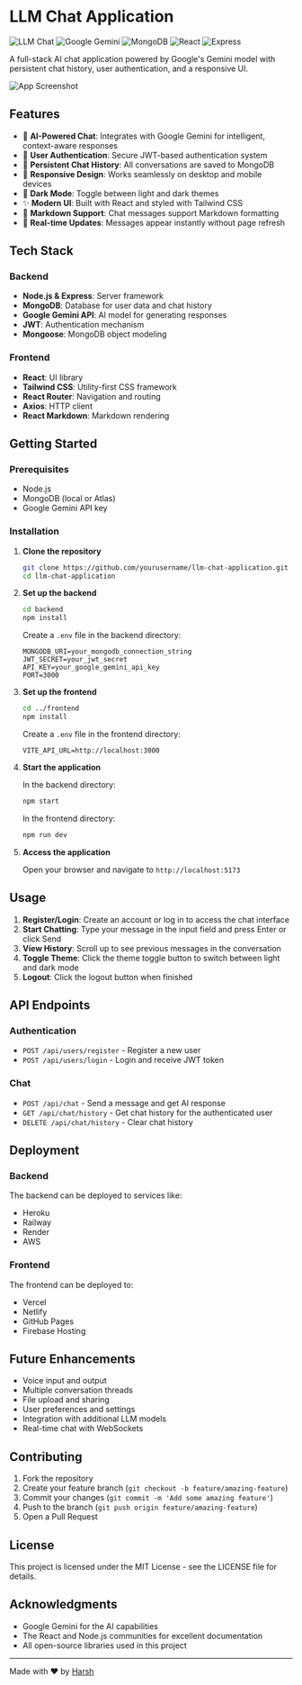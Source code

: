 # LLM Chat Application

![LLM Chat](https://img.shields.io/badge/LLM-Chat-blue)
![Google Gemini](https://img.shields.io/badge/Google-Gemini-red)
![MongoDB](https://img.shields.io/badge/MongoDB-Database-green)
![React](https://img.shields.io/badge/React-Frontend-61DAFB)
![Express](https://img.shields.io/badge/Express-Backend-black)

A full-stack AI chat application powered by Google's Gemini model with persistent chat history, user authentication, and a responsive UI.

![App Screenshot](https://via.placeholder.com/800x400?text=LLM+Chat+Application)

## Features

- 🤖 **AI-Powered Chat**: Integrates with Google Gemini for intelligent, context-aware responses
- 🔐 **User Authentication**: Secure JWT-based authentication system
- 💾 **Persistent Chat History**: All conversations are saved to MongoDB
- 📱 **Responsive Design**: Works seamlessly on desktop and mobile devices
- 🌙 **Dark Mode**: Toggle between light and dark themes
- ✨ **Modern UI**: Built with React and styled with Tailwind CSS
- 📝 **Markdown Support**: Chat messages support Markdown formatting
- 🔄 **Real-time Updates**: Messages appear instantly without page refresh

## Tech Stack

### Backend
- **Node.js & Express**: Server framework
- **MongoDB**: Database for user data and chat history
- **Google Gemini API**: AI model for generating responses
- **JWT**: Authentication mechanism
- **Mongoose**: MongoDB object modeling

### Frontend
- **React**: UI library
- **Tailwind CSS**: Utility-first CSS framework
- **React Router**: Navigation and routing
- **Axios**: HTTP client
- **React Markdown**: Markdown rendering

## Getting Started

### Prerequisites
- Node.js 
- MongoDB (local or Atlas)
- Google Gemini API key

### Installation

1. **Clone the repository**
   ```bash
   git clone https://github.com/yourusername/llm-chat-application.git
   cd llm-chat-application
   ```

2. **Set up the backend**
   ```bash
   cd backend
   npm install
   ```
   
   Create a `.env` file in the backend directory:
   ```
   MONGODB_URI=your_mongodb_connection_string
   JWT_SECRET=your_jwt_secret
   API_KEY=your_google_gemini_api_key
   PORT=3000
   ```

3. **Set up the frontend**
   ```bash
   cd ../frontend
   npm install
   ```
   
   Create a `.env` file in the frontend directory:
   ```
   VITE_API_URL=http://localhost:3000
   ```

4. **Start the application**
   
   In the backend directory:
   ```bash
   npm start
   ```
   
   In the frontend directory:
   ```bash
   npm run dev
   ```

5. **Access the application**
   
   Open your browser and navigate to `http://localhost:5173`

## Usage

1. **Register/Login**: Create an account or log in to access the chat interface
2. **Start Chatting**: Type your message in the input field and press Enter or click Send
3. **View History**: Scroll up to see previous messages in the conversation
4. **Toggle Theme**: Click the theme toggle button to switch between light and dark mode
5. **Logout**: Click the logout button when finished

## API Endpoints

### Authentication
- `POST /api/users/register` - Register a new user
- `POST /api/users/login` - Login and receive JWT token

### Chat
- `POST /api/chat` - Send a message and get AI response
- `GET /api/chat/history` - Get chat history for the authenticated user
- `DELETE /api/chat/history` - Clear chat history

## Deployment

### Backend
The backend can be deployed to services like:
- Heroku
- Railway
- Render
- AWS

### Frontend
The frontend can be deployed to:
- Vercel
- Netlify
- GitHub Pages
- Firebase Hosting

## Future Enhancements

- Voice input and output
- Multiple conversation threads
- File upload and sharing
- User preferences and settings
- Integration with additional LLM models
- Real-time chat with WebSockets

## Contributing

1. Fork the repository
2. Create your feature branch (`git checkout -b feature/amazing-feature`)
3. Commit your changes (`git commit -m 'Add some amazing feature'`)
4. Push to the branch (`git push origin feature/amazing-feature`)
5. Open a Pull Request

## License

This project is licensed under the MIT License - see the LICENSE file for details.

## Acknowledgments

- Google Gemini for the AI capabilities
- The React and Node.js communities for excellent documentation
- All open-source libraries used in this project

---

Made with ❤️ by [Harsh](https://github.com/Harsh5225)

